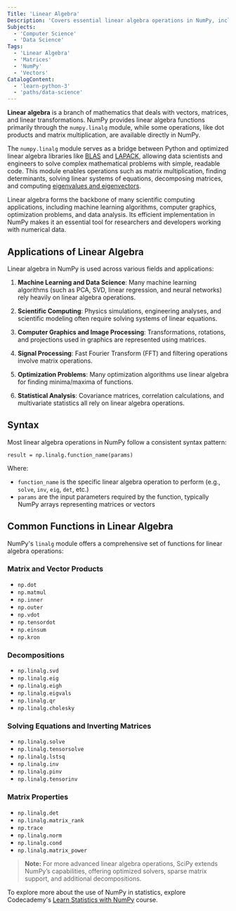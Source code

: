 ```yaml
---
Title: 'Linear Algebra'  
Description: 'Covers essential linear algebra operations in NumPy, including vector manipulations, matrix computations, and transformations.'
Subjects:
  - 'Computer Science'
  - 'Data Science'
Tags:
  - 'Linear Algebra'
  - 'Matrices'
  - 'NumPy'
  - 'Vectors'
CatalogContent:
  - 'learn-python-3'
  - 'paths/data-science'
---
```


**Linear algebra** is a branch of mathematics that deals with vectors, matrices, and linear transformations. NumPy provides linear algebra functions primarily through the `numpy.linalg` module, while some operations, like dot products and matrix multiplication, are available directly in NumPy.

The `numpy.linalg` module serves as a bridge between Python and optimized linear algebra libraries like [BLAS](https://en.wikipedia.org/wiki/Basic_Linear_Algebra_Subprograms) and [LAPACK](https://en.wikipedia.org/wiki/LAPACK), allowing data scientists and engineers to solve complex mathematical problems with simple, readable code. This module enables operations such as matrix multiplication, finding determinants, solving linear systems of equations, decomposing matrices, and computing [eigenvalues and eigenvectors](https://en.wikipedia.org/wiki/Eigenvalues_and_eigenvectors).

Linear algebra forms the backbone of many scientific computing applications, including machine learning algorithms, computer graphics, optimization problems, and data analysis. Its efficient implementation in NumPy makes it an essential tool for researchers and developers working with numerical data.

## Applications of Linear Algebra

Linear algebra in NumPy is used across various fields and applications:

1. **Machine Learning and Data Science**: Many machine learning algorithms (such as PCA, SVD, linear regression, and neural networks) rely heavily on linear algebra operations.

2. **Scientific Computing**: Physics simulations, engineering analyses, and scientific modeling often require solving systems of linear equations.

3. **Computer Graphics and Image Processing**: Transformations, rotations, and projections used in graphics are represented using matrices.

4. **Signal Processing**: Fast Fourier Transform (FFT) and filtering operations involve matrix operations.

5. **Optimization Problems**: Many optimization algorithms use linear algebra for finding minima/maxima of functions.

6. **Statistical Analysis**: Covariance matrices, correlation calculations, and multivariate statistics all rely on linear algebra operations.

## Syntax

Most linear algebra operations in NumPy follow a consistent syntax pattern:

```pseudo
result = np.linalg.function_name(params)
```

Where:

- `function_name` is the specific linear algebra operation to perform (e.g., `solve`, `inv`, `eig`, `det`, etc.)
- `params` are the input parameters required by the function, typically NumPy arrays representing matrices or vectors

## Common Functions in Linear Algebra

NumPy's `linalg` module offers a comprehensive set of functions for linear algebra operations:

### Matrix and Vector Products

- `np.dot`
- `np.matmul`
- `np.inner`
- `np.outer`
- `np.vdot`
- `np.tensordot`
- `np.einsum`
- `np.kron`

### Decompositions

- `np.linalg.svd`
- `np.linalg.eig`
- `np.linalg.eigh`
- `np.linalg.eigvals`
- `np.linalg.qr`
- `np.linalg.cholesky`

### Solving Equations and Inverting Matrices

- `np.linalg.solve`
- `np.linalg.tensorsolve`
- `np.linalg.lstsq`
- `np.linalg.inv`
- `np.linalg.pinv`
- `np.linalg.tensorinv`

### Matrix Properties

- `np.linalg.det`
- `np.linalg.matrix_rank`
- `np.trace`
- `np.linalg.norm`
- `np.linalg.cond`
- `np.linalg.matrix_power`

> **Note:** For more advanced linear algebra operations, SciPy extends NumPy’s capabilities, offering optimized solvers, sparse matrix support, and additional decompositions.

To explore more about the use of NumPy in statistics, explore Codecademy's [Learn Statistics with NumPy](https://www.codecademy.com/enrolled/courses/intro-statistics-numpy) course.
